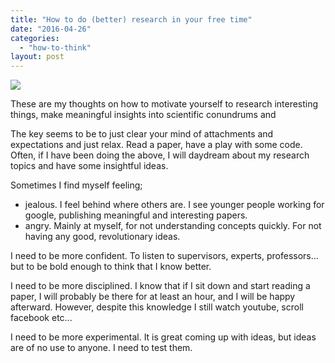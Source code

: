 ```yaml
---
title: "How to do (better) research in your free time"
date: "2016-04-26"
categories: 
  - "how-to-think"
layout: post
---
```


![]({{site.baseurl}}/images/{{page.coverImage}})

These are my thoughts on how to motivate yourself to research interesting things, make meaningful insights into scientific conundrums and

The key seems to be to just clear your mind of attachments and expectations and just relax. Read a paper, have a play with some code. Often, if I have been doing the above, I will daydream about my research topics and have some insightful ideas.

Sometimes I find myself feeling;

- jealous. I feel behind where others are. I see younger people working for google, publishing meaningful and interesting papers.
- angry. Mainly at myself, for not understanding concepts quickly. For not having any good, revolutionary ideas.

I need to be more confident. To listen to supervisors, experts, professors... but to be bold enough to think that I know better.

I need to be more disciplined. I know that if I sit down and start reading a paper, I will probably be there for at least an hour, and I will be happy afterward. However, despite this knowledge I still watch youtube, scroll facebook etc...

I need to be more experimental. It is great coming up with ideas, but ideas are of no use to anyone. I need to test them.
